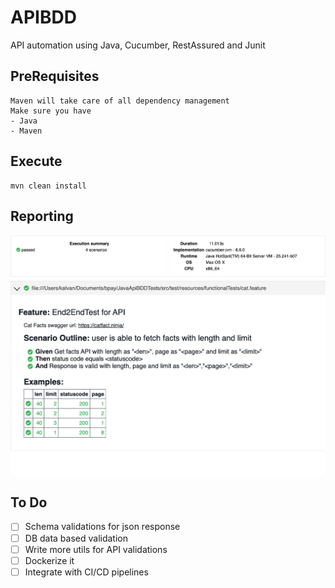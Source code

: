 # APIBDD
API automation using Java, Cucumber, RestAssured and Junit

## PreRequisites
```
Maven will take care of all dependency management
Make sure you have
- Java
- Maven
```

## Execute
```
mvn clean install
```

## Reporting
![picture](src/test/resources/Cucumber.png)
## To Do
- [ ]  Schema validations for json response
- [ ]  DB data based validation
- [ ]  Write more utils for API validations
- [ ]  Dockerize it
- [ ]  Integrate with CI/CD pipelines
